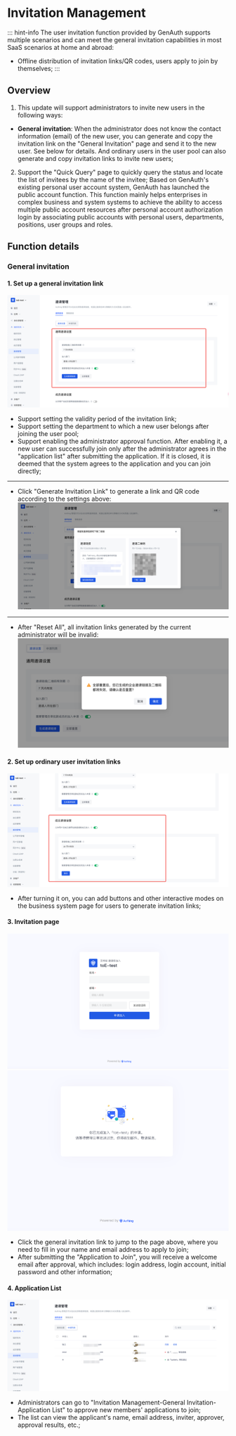 # Invitation Management

::: hint-info
The user invitation function provided by GenAuth supports multiple scenarios and can meet the general invitation capabilities in most SaaS scenarios at home and abroad:

- Offline distribution of invitation links/QR codes, users apply to join by themselves;
  :::

## Overview

1. This update will support administrators to invite new users in the following ways:

- **General invitation**: When the administrator does not know the contact information (email) of the new user, you can generate and copy the invitation link on the "General Invitation" page and send it to the new user. See below for details. And ordinary users in the user pool can also generate and copy invitation links to invite new users;

2. Support the "Quick Query" page to quickly query the status and locate the list of invitees by the name of the invitee;
   Based on GenAuth's existing personal user account system, GenAuth has launched the public account function. This function mainly helps enterprises in complex business and system systems to achieve the ability to access multiple public account resources after personal account authorization login by associating public accounts with personal users, departments, positions, user groups and roles.

## Function details

### General invitation

#### 1. Set up a general invitation link

![img](./images/invitation-1.png)

- Support setting the validity period of the invitation link;
- Support setting the department to which a new user belongs after joining the user pool;
- Support enabling the administrator approval function. After enabling it, a new user can successfully join only after the administrator agrees in the "application list" after submitting the application. If it is closed, it is deemed that the system agrees to the application and you can join directly;

---

- ​​Click "Generate Invitation Link" to generate a link and QR code according to the settings above:
  ![img](./images/invitation-2.png)

---

- ​​After "Reset All", all invitation links generated by the current administrator will be invalid:
  ![img](./images/invitation-3.png)

#### 2. Set up ordinary user invitation links

![img](./images/invitation-4.png)

- After turning it on, you can add buttons and other interactive modes on the business system page for users to generate invitation links;

#### 3. Invitation page

![img](./images/invitation-5.png)
![img](./images/invitation-6.png)

- Click the general invitation link to jump to the page above, where you need to fill in your name and email address to apply to join;
- After submitting the "Application to Join", you will receive a welcome email after approval, which includes: login address, login account, initial password and other information;

#### 4. Application List

![img](./images/invitation-7.png)

- Administrators can go to "Invitation Management-General Invitation-Application List" to approve new members' applications to join;
- The list can view the applicant's name, email address, inviter, approver, approval results, etc.;
